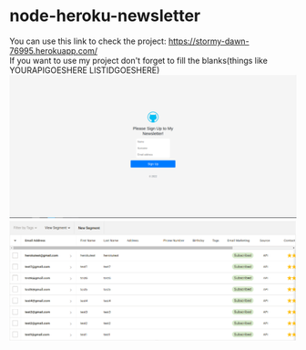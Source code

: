 # node-heroku-newsletter<br>
You can use this link to check the project: https://stormy-dawn-76995.herokuapp.com/ <br>
If you want to use my project don't forget to fill the blanks(things like YOURAPIGOESHERE LISTIDGOESHERE) <br>
![screenshot1](https://github.com/alperkaya0/node-heroku-newsletter/blob/main/2022-02-10_06-51_1.png) <br>
![mailchimp_screenshot](https://github.com/alperkaya0/node-heroku-newsletter/blob/main/2022-02-10_06-51.png)
